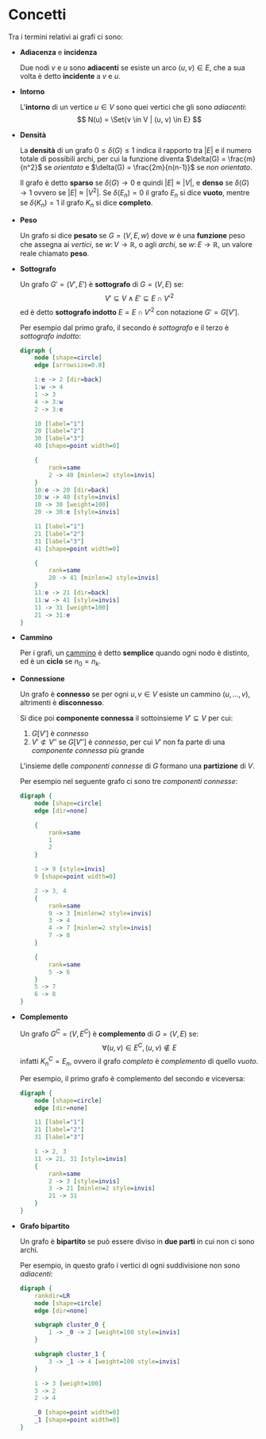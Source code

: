 # Concetti

Tra i termini relativi ai grafi ci sono:

- **Adiacenza** e **incidenza**

	Due nodi $v$ e $u$ sono **adiacenti** se esiste un arco $(u, v) \in E$, che a sua volta è detto **incidente** a $v$ e $u$.

- **Intorno**

	L'**intorno** di un vertice $u \in V$ sono quei vertici che gli sono _adiacenti_:
	$$
	N(u) = \Set{v \in V | (u, v) \in E}
	$$

- **Densità**

	La **densità** di un grafo $0 \leq \delta(G) \leq 1$ indica il rapporto tra $|E|$ e il numero totale di possibili archi, per cui la funzione diventa $\delta(G) = \frac{m}{n^2}$ se _orientato_ e $\delta(G) = \frac{2m}{n(n-1)}$ se _non orientato_.

	Il grafo è detto **sparso** se $\delta(G) \to 0$ e quindi $|E| \approx |V|$, e **denso** se $\delta(G) \to 1$ ovvero se $|E| \approx |V^2|$.
	Se $\delta(E_n) = 0$ il grafo $E_n$ si dice **vuoto**, mentre se $\delta(K_n) = 1$ il grafo $K_n$ si dice **completo**.

- **Peso**

	Un grafo si dice **pesato** se $G = (V, E, w)$ dove $w$ è una **funzione** peso che assegna ai _vertici_, se $w\colon V \to \mathbb{R}$, o agli _archi_, se $w\colon E \to \mathbb{R}$, un valore reale chiamato **peso**.

- **Sottografo**

	Un grafo $G' = (V', E')$ è **sottografo** di $G = (V, E)$ se:
	$$
	V' \subseteq V \land E' \subseteq E \cap V'^2
	$$
	ed è detto **sottografo indotto** $E = E \cap V'^2$ con notazione $G' = G[V']$.

	Per esempio dal primo grafo, il secondo è _sottografo_ e il terzo è _sottografo indotto_:
	```dot process
	digraph {
		node [shape=circle]
		edge [arrowsize=0.8]

		1:e -> 2 [dir=back]
		1:w -> 4
		1 -> 3
		4 -> 3:w
		2 -> 3:e

		10 [label="1"]
		20 [label="2"]
		30 [label="3"]
		40 [shape=point width=0]

		{
			rank=same
			2 -> 40 [minlen=2 style=invis]
		}
		10:e -> 20 [dir=back]
		10:w -> 40 [style=invis]
		10 -> 30 [weight=100]
		20 -> 30:e [style=invis]

		11 [label="1"]
		21 [label="2"]
		31 [label="3"]
		41 [shape=point width=0]

		{
			rank=same
			20 -> 41 [minlen=2 style=invis]
		}
		11:e -> 21 [dir=back]
		11:w -> 41 [style=invis]
		11 -> 31 [weight=100]
		21 -> 31:e
	}
	```

- **Cammino**

	Per i grafi, un [cammino](../../ct0371-2/02/README.md#caratteristiche) è detto **semplice** quando ogni nodo è distinto, ed è un **ciclo** se $n_0 = n_k$.

- **Connessione**

	Un grafo è **connesso** se per ogni $u, v \in V$ esiste un cammino $(u, ..., v)$, altrimenti è **disconnesso**.

	Si dice poi **componente connessa** il sottoinsieme $V' \subseteq V$ per cui:
	1. $G[V']$ è _connesso_
	2. $V' \not\subset V''$ se $G[V'']$ è _connesso_, per cui $V'$ non fa parte di una _componente connessa_ più grande

	L'insieme delle _componenti connesse_ di $G$ formano una **partizione** di $V$.

	Per esempio nel seguente grafo ci sono tre _componenti connesse_:
	```dot process
	digraph {
		node [shape=circle]
		edge [dir=none]

		{
			rank=same
			1
			2
		}

		1 -> 9 [style=invis]
		9 [shape=point width=0]

		2 -> 3, 4
		{
			rank=same
			9 -> 3 [minlen=2 style=invis]
			3 -> 4
			4 -> 7 [minlen=2 style=invis]
			7 -> 8
		}

		{
			rank=same
			5 -> 6
		}
		5 -> 7
		6 -> 8
	}
	```

- **Complemento**

	Un grafo $G^C = (V, E^C)$ è **complemento** di $G = (V, E)$ se:
	$$
	\forall (u, v) \in E^C, (u, v) \not\in E
	$$
	infatti $K_n^C = E_n$, ovvero il grafo _completo_ è _complemento_ di quello _vuoto_.

	Per esempio, il primo grafo è complemento del secondo e viceversa:
	```dot process
	digraph {
		node [shape=circle]
		edge [dir=none]

		11 [label="1"]
		21 [label="2"]
		31 [label="3"]

		1 -> 2, 3
		11 -> 21, 31 [style=invis]
		{
			rank=same
			2 -> 3 [style=invis]
			3 -> 21 [minlen=2 style=invis]
			21 -> 31
		}
	}
	```

- **Grafo bipartito**

	Un grafo è **bipartito** se può essere diviso in **due parti** in cui non ci sono archi.

	Per esempio, in questo grafo i vertici di ogni suddivisione non sono _adiacenti_:
	```dot process
	digraph {
		rankdir=LR
		node [shape=circle]
		edge [dir=none]

		subgraph cluster_0 {
			1 -> _0 -> 2 [weight=100 style=invis]
		}

		subgraph cluster_1 {
			3 -> _1 -> 4 [weight=100 style=invis]
		}

		1 -> 3 [weight=100]
		3 -> 2
		2 -> 4

		_0 [shape=point width=0]
		_1 [shape=point width=0]
	}
	```
